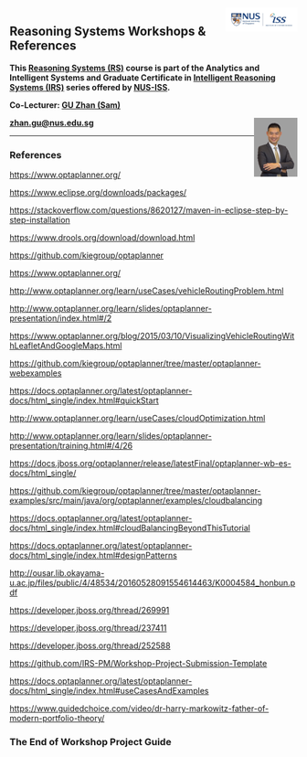 <img align="right" src='nus-iss-logo.jpg' width=25%>

## Reasoning Systems Workshops & References

**This [Reasoning Systems (RS)](https://www.iss.nus.edu.sg/executive-education/course/detail/reasoning-systems "Reasoning Systems") course is part of the Analytics and Intelligent Systems and Graduate Certificate in [Intelligent Reasoning Systems (IRS)](https://www.iss.nus.edu.sg/stackable-certificate-programmes/intelligent-systems "Intelligent Reasoning Systems") series offered by [NUS-ISS](https://www.iss.nus.edu.sg "Institute of Systems Science, National University of Singapore").**

**Co-Lecturer: [GU Zhan (Sam)](https://www.iss.nus.edu.sg/about-us/staff/detail/201/GU%20Zhan "GU Zhan (Sam)")**

<img align="right" src='nus-iss-sam.png' width=15%>

**zhan.gu@nus.edu.sg**

---

### References

https://www.optaplanner.org/

https://www.eclipse.org/downloads/packages/

https://stackoverflow.com/questions/8620127/maven-in-eclipse-step-by-step-installation

https://www.drools.org/download/download.html

https://github.com/kiegroup/optaplanner

https://www.optaplanner.org/

http://www.optaplanner.org/learn/useCases/vehicleRoutingProblem.html

http://www.optaplanner.org/learn/slides/optaplanner-presentation/index.html#/2

https://www.optaplanner.org/blog/2015/03/10/VisualizingVehicleRoutingWithLeafletAndGoogleMaps.html

https://github.com/kiegroup/optaplanner/tree/master/optaplanner-webexamples

https://docs.optaplanner.org/latest/optaplanner-docs/html_single/index.html#quickStart

http://www.optaplanner.org/learn/useCases/cloudOptimization.html

http://www.optaplanner.org/learn/slides/optaplanner-presentation/training.html#/4/26

https://docs.jboss.org/optaplanner/release/latestFinal/optaplanner-wb-es-docs/html_single/

https://github.com/kiegroup/optaplanner/tree/master/optaplanner-examples/src/main/java/org/optaplanner/examples/cloudbalancing

https://docs.optaplanner.org/latest/optaplanner-docs/html_single/index.html#cloudBalancingBeyondThisTutorial

https://docs.optaplanner.org/latest/optaplanner-docs/html_single/index.html#designPatterns

http://ousar.lib.okayama-u.ac.jp/files/public/4/48534/20160528091554614463/K0004584_honbun.pdf

https://developer.jboss.org/thread/269991

https://developer.jboss.org/thread/237411

https://developer.jboss.org/thread/252588

https://github.com/IRS-PM/Workshop-Project-Submission-Template

https://docs.optaplanner.org/latest/optaplanner-docs/html_single/index.html#useCasesAndExamples

https://www.guidedchoice.com/video/dr-harry-markowitz-father-of-modern-portfolio-theory/

### The End of Workshop Project Guide
